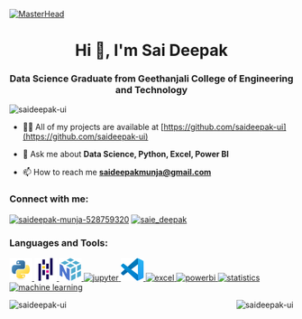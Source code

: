 [![MasterHead](https://i.pinimg.com/originals/2d/e8/82/2de882cd4f3992ada3d609e3a183f7a4.jpg)](https://www.linkedin.com/in/sai-deepak-munja-528759320/)
<h1 align="center">Hi 👋, I'm Sai Deepak</h1>
<h3 align="center">Data Science Graduate from Geethanjali College of Engineering and Technology</h3>

<p align="left"> <img src="https://komarev.com/ghpvc/?username=saideepak-ui&label=Profile%20views&color=0e75b6&style=flat" alt="saideepak-ui" /> </p>

- 👨‍💻 All of my projects are available at [https://github.com/saideepak-ui](https://github.com/saideepak-ui)

- 💬 Ask me about **Data Science, Python, Excel, Power BI**

- 📫 How to reach me **saideepakmunja@gmail.com**

<h3 align="left">Connect with me:</h3>
<p align="left">
<a href="https://www.linkedin.com/in/sai-deepak-munja-528759320/" target="blank"><img align="center" src="https://raw.githubusercontent.com/rahuldkjain/github-profile-readme-generator/master/src/images/icons/Social/linked-in-alt.svg" alt="saideepak-munja-528759320" height="30" width="40" /></a>
<a href="https://www.instagram.com/saie_deepak/?hl=en" target="blank"><img align="center" src="https://raw.githubusercontent.com/rahuldkjain/github-profile-readme-generator/master/src/images/icons/Social/instagram.svg" alt="saie_deepak" height="30" width="40" /></a>
</p>

<h3 align="left">Languages and Tools:</h3>
<p align="left">
<a href="https://www.python.org/" target="_blank" rel="noreferrer">
<img src="https://raw.githubusercontent.com/devicons/devicon/master/icons/python/python-original.svg" alt="python" width="40" height="40"/>
</a>
<a href="https://pandas.pydata.org/" target="_blank" rel="noreferrer">
<img src="https://raw.githubusercontent.com/devicons/devicon/master/icons/pandas/pandas-original.svg" alt="pandas" width="40" height="40"/>
</a>
<a href="https://numpy.org/" target="_blank" rel="noreferrer">
<img src="https://raw.githubusercontent.com/devicons/devicon/master/icons/numpy/numpy-original.svg" alt="numpy" width="40" height="40"/>
</a>
<a href="https://jupyter.org/" target="_blank" rel="noreferrer">
<img src="https://upload.wikimedia.org/wikipedia/commons/3/38/Jupyter_logo.svg" alt="jupyter" width="40" height="40"/>
</a>
<a href="https://code.visualstudio.com/" target="_blank" rel="noreferrer">
<img src="https://raw.githubusercontent.com/devicons/devicon/master/icons/vscode/vscode-original.svg" alt="vscode" width="40" height="40"/>
</a>
<a href="https://www.microsoft.com/en/microsoft-365/excel" target="_blank" rel="noreferrer">
<img src="https://upload.wikimedia.org/wikipedia/commons/7/73/Microsoft_Excel_2013-2019_logo.svg" alt="excel" width="40" height="40"/>
</a>
<a href="https://powerbi.microsoft.com/" target="_blank" rel="noreferrer">
<img src="https://upload.wikimedia.org/wikipedia/commons/c/cf/New_Power_BI_Logo.svg" alt="powerbi" width="40" height="40"/>
</a>
<a href="#" target="_blank" rel="noreferrer">
<img src="https://img.icons8.com/external-flat-juicy-fish/40/null/external-statistics-business-and-finance-flat-flat-juicy-fish.png" alt="statistics" width="40" height="40"/>
</a>
<a href="https://scikit-learn.org/" target="_blank" rel="noreferrer">
<img src="https://upload.wikimedia.org/wikipedia/commons/0/05/Scikit_learn_logo_small.svg" alt="machine learning" width="40" height="40"/>
</a>
</p>

<p><img align="left" src="https://github-readme-stats.vercel.app/api/top-langs?username=saideepak-ui&show_icons=true&locale=en&layout=compact" alt="saideepak-ui" /></p>

<p align="right"><img align="right" src="https://github-readme-streak-stats.herokuapp.com/?user=saideepak-ui&" alt="saideepak-ui" /></p>
